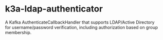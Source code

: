 # k3a-ldap-authenticator
A Kafka AuthenticateCallbackHandler that supports LDAP/Active Directory for username/password verification, including authorization based on group membership.
